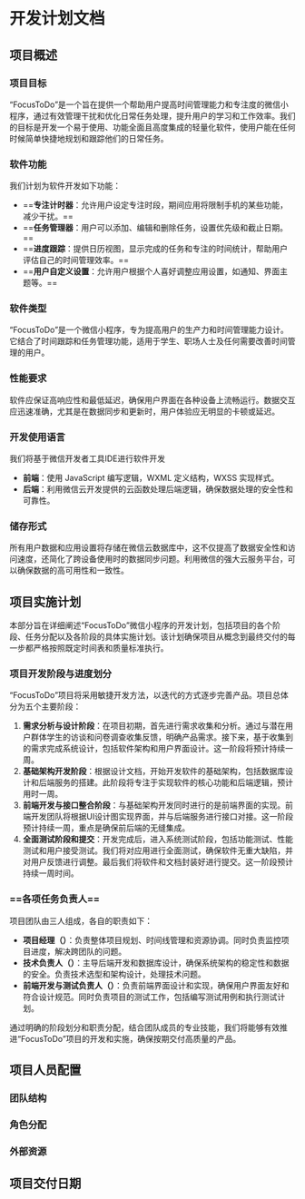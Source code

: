 # 开发计划文档

## 项目概述

### 项目目标
“FocusToDo”是一个旨在提供一个帮助用户提高时间管理能力和专注度的微信小程序，通过有效管理干扰和优化日常任务处理，提升用户的学习和工作效率。我们的目标是开发一个易于使用、功能全面且高度集成的轻量化软件，使用户能在任何时候简单快捷地规划和跟踪他们的日常任务。

### 软件功能
我们计划为软件开发如下功能：
- ==**专注计时器**：允许用户设定专注时段，期间应用将限制手机的某些功能，减少干扰。==
- ==**任务管理器**：用户可以添加、编辑和删除任务，设置优先级和截止日期。==
- ==**进度跟踪**：提供日历视图，显示完成的任务和专注的时间统计，帮助用户评估自己的时间管理效率。==
- ==**用户自定义设置**：允许用户根据个人喜好调整应用设置，如通知、界面主题等。==

### 软件类型
“FocusToDo”是一个微信小程序，专为提高用户的生产力和时间管理能力设计。它结合了时间跟踪和任务管理功能，适用于学生、职场人士及任何需要改善时间管理的用户。

### 性能要求
软件应保证高响应性和最低延迟，确保用户界面在各种设备上流畅运行。数据交互应迅速准确，尤其是在数据同步和更新时，用户体验应无明显的卡顿或延迟。

### 开发使用语言

我们将基于微信开发者工具IDE进行软件开发

- **前端**：使用 JavaScript 编写逻辑，WXML 定义结构，WXSS 实现样式。
- **后端**：利用微信云开发提供的云函数处理后端逻辑，确保数据处理的安全性和可靠性。

### 储存形式
所有用户数据和应用设置将存储在微信云数据库中，这不仅提高了数据安全性和访问速度，还简化了跨设备使用时的数据同步问题。利用微信的强大云服务平台，可以确保数据的高可用性和一致性。

## 项目实施计划

本部分旨在详细阐述“FocusToDo”微信小程序的开发计划，包括项目的各个阶段、任务分配以及各阶段的具体实施计划。该计划确保项目从概念到最终交付的每一步都严格按照既定时间表和质量标准执行。

### 项目开发阶段与进度划分

“FocusToDo”项目将采用敏捷开发方法，以迭代的方式逐步完善产品。项目总体分为五个主要阶段：

1. **需求分析与设计阶段**：在项目初期，首先进行需求收集和分析。通过与潜在用户群体学生的访谈和问卷调查收集反馈，明确产品需求。接下来，基于收集到的需求完成系统设计，包括软件架构和用户界面设计。这一阶段将预计持续一周。
2. **基础架构开发阶段**：根据设计文档，开始开发软件的基础架构，包括数据库设计和后端服务的搭建。此阶段将专注于实现软件的核心功能和后端逻辑，预计用时一周。
3. **前端开发与接口整合阶段**：与基础架构开发同时进行的是前端界面的实现。前端开发团队将根据UI设计图实现界面，并与后端服务进行接口对接。这一阶段预计持续一周，重点是确保前后端的无缝集成。
4. **全面测试阶段和提交**：开发完成后，进入系统测试阶段，包括功能测试、性能测试和用户接受测试。我们将对应用进行全面测试，确保软件无重大缺陷，并对用户反馈进行调整。最后我们将软件和文档封装好进行提交。这一阶段预计持续一周时间。

### ==各项任务负责人==

项目团队由三人组成，各自的职责如下：

- **项目经理（）**：负责整体项目规划、时间线管理和资源协调。同时负责监控项目进度，解决跨团队的问题。
- **技术负责人（）**：主导后端开发和数据库设计，确保系统架构的稳定性和数据的安全。负责技术选型和架构设计，处理技术问题。
- **前端开发与测试负责人（）**：负责前端界面设计和实现，确保用户界面友好和符合设计规范。同时负责项目的测试工作，包括编写测试用例和执行测试计划。

通过明确的阶段划分和职责分配，结合团队成员的专业技能，我们将能够有效推进“FocusToDo”项目的开发和实施，确保按期交付高质量的产品。

## 项目人员配置

### 团队结构

### 角色分配

### 外部资源

## 项目交付日期

